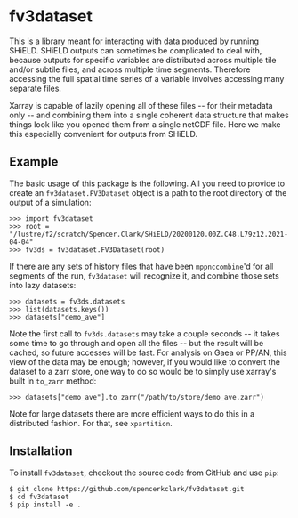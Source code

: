 # fv3dataset

This is a library meant for interacting with data produced by running SHiELD.
SHiELD outputs can sometimes be complicated to deal with, because outputs for
specific variables are distributed across multiple tile and/or subtile files,
and across multiple time segments.  Therefore accessing the full spatial time
series of a variable involves accessing many separate files.

Xarray is capable of lazily opening all of these files -- for their metadata
only -- and combining them into a single coherent data structure that makes
things look like you opened them from a single netCDF file.  Here we make this
especially convenient for outputs from SHiELD.

## Example

The basic usage of this package is the following.  All you need to provide to
create an `fv3dataset.FV3Dataset` object is a path to the root directory of the
output of a simulation:

```
>>> import fv3dataset
>>> root = "/lustre/f2/scratch/Spencer.Clark/SHiELD/20200120.00Z.C48.L79z12.2021-04-04"
>>> fv3ds = fv3dataset.FV3Dataset(root)
```

If there are any sets of history files that have been
`mppnccombine`'d for all segments of the run, `fv3dataset` will recognize it,
and combine those sets into lazy datasets:

```
>>> datasets = fv3ds.datasets
>>> list(datasets.keys())
>>> datasets["demo_ave"]
```

Note the first call to `fv3ds.datasets` may take a couple seconds -- it takes
some time to go through and open all the files -- but the result will be
cached, so future accesses will be fast.  For analysis on Gaea or PP/AN, this
view of the data may be enough; however, if you would like to convert the
dataset to a zarr store, one way to do so would be to simply use xarray's built
in `to_zarr` method:

```
>>> datasets["demo_ave"].to_zarr("/path/to/store/demo_ave.zarr")
```

Note for large datasets there are more efficient ways to do this in a
distributed fashion.  For that, see `xpartition`.

## Installation

To install `fv3dataset`, checkout the source code from GitHub and use `pip`:

```
$ git clone https://github.com/spencerkclark/fv3dataset.git
$ cd fv3dataset
$ pip install -e .
```
